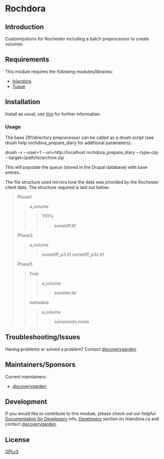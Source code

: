 # Rochdora

## Introduction

Customizations for Rochester including a batch preprocessor to create volumes.

## Requirements

This module requires the following modules/libraries:

* [Islandora](https://github.com/islandora/islandora)
* [Tuque](https://github.com/islandora/tuque)

## Installation

Install as usual, see [this](https://drupal.org/documentation/install/modules-themes/modules-7) for further information.

### Usage

The base ZIP/directory preprocessor can be called as a drush script (see drush help rochdora_prepare_diary for additional parameters):

drush -v --user=1 --uri=http://localhost rochdora_prepare_diary --type=zip --target=/path/to/archive.zip

This will populate the queue (stored in the Drupal database) with base entries.

The file structure used mirrors how the data was provided by the Rochester client data.
The structure required is laid out below:

> Phase1
>
>> a_volume
>>
>>> TIFFs
>>>
>>>> sometiff.tif
>
> Phase3
>
>> a_volume
>>
>>> sometiff_p3.tif
>>> sometiff_p3z.tif
>
> Phase5
>
>>final
>>
>>> a_volume
>>>
>>>> sometei.tei
>>
>> metadata
>>
>>> a_volume
>>>
>>>> somemods.mods

## Troubleshooting/Issues

Having problems or solved a problem? Contact [discoverygarden](http://support.discoverygarden.ca).

## Maintainers/Sponsors

Current maintainers:

* [discoverygarden](http://www.discoverygarden.ca)

## Development

If you would like to contribute to this module, please check out our helpful
[Documentation for Developers](https://github.com/Islandora/islandora/wiki#wiki-documentation-for-developers)
info, [Developers](http://islandora.ca/developers) section on Islandora.ca and
contact [discoverygarden](http://support.discoverygarden.ca).

## License

[GPLv3](http://www.gnu.org/licenses/gpl-3.0.txt)
